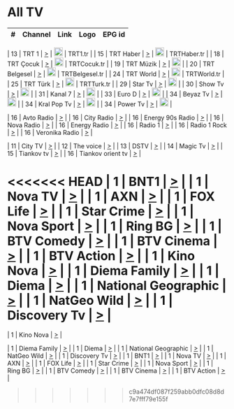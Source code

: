 <h1>All TV</h1>

| #   | Channel        | Link  | Logo | EPG id |
|:---:|:--------------:|:-----:|:----:|:------:|

| 13  | TRT 1            | [>](https://tv-trt1.medya.trt.com.tr/master.m3u8) | <img height="20" src="https://i.imgur.com/j786OLG.png"/> | TRT1.tr |
| 15  | TRT Haber        | [>](https://tv-trthaber.medya.trt.com.tr/master.m3u8) | <img height="20" src="https://i.imgur.com/OVfo8Ab.png"/> | TRTHaber.tr |
| 18  | TRT Çocuk        | [>](https://tv-trtcocuk.medya.trt.com.tr/master.m3u8) | <img height="20" src="https://i.imgur.com/QLFmD6d.png"/> | TRTCocuk.tr |
| 19  | TRT Müzik        | [>](https://tv-trtmuzik.medya.trt.com.tr/master.m3u8) | <img height="20" src="https://i.imgur.com/fIVFCEd.png"/> |
| 20  | TRT Belgesel     | [>](https://tv-trtbelgesel.medya.trt.com.tr/master.m3u8) | <img height="20" src="https://i.imgur.com/MGO87pe.png"/> | TRTBelgesel.tr |
| 24  | TRT World        | [>](https://tv-trtworld.medya.trt.com.tr/master.m3u8) | <img height="20" src="https://i.imgur.com/JEA2xpv.png"/> | TRTWorld.tr |
| 25  | TRT Türk         | [>](https://tv-trtturk.medya.trt.com.tr/master.m3u8) | <img height="20" src="https://i.imgur.com/OSTOQNw.png"/> | TRTTurk.tr |
| 29  | Star Tv   | [>](https://dogus-live.daioncdn.net/startv/startv_360p.m3u8) | <img height="20" src="https://i.imgur.com/IebUZx1.png"/> |
| 30  | Show Tv     | [>](https://ciner-live.daioncdn.net/showtv/showtv.m3u8) | <img height="20" src="https://i.imgur.com/IebUZx1.png"/> |
| 31  | Kanal 7     | [>](https://kanal7-live.daioncdn.net/kanal7/kanal7.m3u8) | <img height="20" src="https://i.imgur.com/IebUZx1.png"/> |
| 33  | Euro D    | [>](https://www.youtube.com/user/KanalD/live) | <img height="20" src="https://i.imgur.com/IebUZx1.png"/> |
| 34  | Beyaz Tv     | [>](https://beyaztv-live.daioncdn.net/beyaztv/beyaztv.m3u8) | <img height="20" src="https://i.imgur.com/IebUZx1.png"/> |
| 34  | Kral Pop Tv     | [>](https://www.youtube.com/watch?v=GuFTuKoXepw) | <img height="20" src="https://i.imgur.com/IebUZx1.png"/> |
| 34  | Power Tv     | [>](https://livetv.powerapp.com.tr/powerTV/powerhd.smil/chunklist.m3u8) | <img height="20" src="https://i.imgur.com/IebUZx1.png"/> |

| 16  | Avto Radio | [>](http://stream.metacast.eu/avtoradio.mp3.m3u) |
| 16  | City Radio | [>](http://stream.metacast.eu/city.aac.m3u) |
| 16  | Energy 90s Radio | [>](http://stream.metacast.eu/energy-90s.m3u) |
| 16  | Nova Radio | [>](http://stream.metacast.eu/nova.aac.m3u) |
| 16  | Energy Radio | [>](http://stream.metacast.eu/nrj.aac.m3u) |
| 16  | Radio 1 | [>](http://stream.metacast.eu/radio1.aac.m3u) |
| 16  | Radio 1 Rock | [>](http://stream.metacast.eu/radio1rock.aac.m3u) |
| 16  | Veronika Radio | [>](http://stream.metacast.eu/veronika.aac.m3u) |

| 11  | City TV | [>](https://tv.city.bg/play/tshls/citytv/index.m3u8) |
| 12  | The voice | [>](https://bss1.neterra.tv/thevoice/thevoice.m3u8) |
| 13  | DSTV | [>](http://46.249.95.140:8081/hls/data.m3u8) |
| 14  | Magic Tv | [>](https://bss1.neterra.tv/magictv/magictv.m3u8) |
| 15  | Tiankov tv | [>](https://streamer103.neterra.tv/tiankov-folk/live.m3u8) |
| 16  | Tiankov orient tv | [>](https://streamer103.neterra.tv/tiankov-orient/live.m3u8) |

<<<<<<< HEAD
| 1 | BNT1 | [>](https://ymkaya.xyz:40573/tv/bnt1/playlist.m3u8?wmsAuthSign=c2VydmVyX3RpbWU9Ni8yMC8yMDI1IDE6MDU6MjcgUE0maGFzaF92YWx1ZT1XaU10TFNOZjR4UlBaUjRJMmNCb3NBPT0mdmFsaWRtaW51dGVzPTYw) |
| 1 | Nova TV | [>](https://ymkaya.xyz:40573/tv/novatv/playlist.m3u8?wmsAuthSign=c2VydmVyX3RpbWU9Ni8yMC8yMDI1IDE6MDU6MzcgUE0maGFzaF92YWx1ZT1wOXF1SWs5MkFVN25iak1PZE5BTVB3PT0mdmFsaWRtaW51dGVzPTYw) |
| 1 | AXN | [>](https://ymkaya.xyz:40573/tv/axn/playlist.m3u8?wmsAuthSign=c2VydmVyX3RpbWU9Ni8yMC8yMDI1IDE6MDU6NDcgUE0maGFzaF92YWx1ZT1aVXZxTHRHNGh5WlVXbStKd3oweWdnPT0mdmFsaWRtaW51dGVzPTYw) |
| 1 | FOX Life | [>](https://ymkaya.xyz:40573/tv/foxlife/playlist.m3u8?wmsAuthSign=c2VydmVyX3RpbWU9Ni8yMC8yMDI1IDE6MDU6NTggUE0maGFzaF92YWx1ZT1vWWsvZDBSZ2ptVUx5eWhLS3paT2p3PT0mdmFsaWRtaW51dGVzPTYw) |
| 1 | Star Crime | [>](https://ymkaya.xyz:40573/tv/foxcrime/playlist.m3u8?wmsAuthSign=c2VydmVyX3RpbWU9Ni8yMC8yMDI1IDE6MDY6MDggUE0maGFzaF92YWx1ZT1jZTE4bnhXNHZ6T1JiemU5YmVpTUpnPT0mdmFsaWRtaW51dGVzPTYw) |
| 1 | Nova Sport | [>](https://ymkaya.xyz:40573/tv/novasport/playlist.m3u8?wmsAuthSign=c2VydmVyX3RpbWU9Ni8yMC8yMDI1IDE6MDY6MTggUE0maGFzaF92YWx1ZT1lUU1kTzVKVkcxdTZKQTR0Nzg2UlNRPT0mdmFsaWRtaW51dGVzPTYw) |
| 1 | Ring BG | [>](https://ymkaya.xyz:40573/tv/ringbg/playlist.m3u8?wmsAuthSign=c2VydmVyX3RpbWU9Ni8yMC8yMDI1IDE6MDY6MjggUE0maGFzaF92YWx1ZT14WnplTGdCTUFEcVVOMDF3a0N4OCt3PT0mdmFsaWRtaW51dGVzPTYw) |
| 1 | BTV Comedy | [>](https://ymkaya.xyz:40573/tv/btvcomedy/playlist.m3u8?wmsAuthSign=c2VydmVyX3RpbWU9Ni8yMC8yMDI1IDE6MDY6MzggUE0maGFzaF92YWx1ZT1xUU11RHJtTGRaYXA0bW8rT09mdzR3PT0mdmFsaWRtaW51dGVzPTYw) |
| 1 | BTV Cinema | [>](https://ymkaya.xyz:40573/tv/btvcinema/playlist.m3u8?wmsAuthSign=c2VydmVyX3RpbWU9Ni8yMC8yMDI1IDE6MDY6NDggUE0maGFzaF92YWx1ZT1jN3E3Qy9lWDI4SUhHdTVCZVFYZDlRPT0mdmFsaWRtaW51dGVzPTYw) |
| 1 | BTV Action | [>](https://ymkaya.xyz:40573/tv/btvaction/playlist.m3u8?wmsAuthSign=c2VydmVyX3RpbWU9Ni8yMC8yMDI1IDE6MDY6NTggUE0maGFzaF92YWx1ZT1Td2tEV2JHNHNBdVVZVDNXWEgwZi9BPT0mdmFsaWRtaW51dGVzPTYw) |
| 1 | Kino Nova | [>](https://ymkaya.xyz:40573/tv/kinonova/playlist.m3u8?wmsAuthSign=c2VydmVyX3RpbWU9Ni8yMC8yMDI1IDE6MDc6MDggUE0maGFzaF92YWx1ZT1sMC83Z1Fub1JsNGd1R3ZsT1hEV1ZnPT0mdmFsaWRtaW51dGVzPTYw) |
| 1 | Diema Family | [>](https://ymkaya.xyz:40573/tv/diemafamily/playlist.m3u8?wmsAuthSign=c2VydmVyX3RpbWU9Ni8yMC8yMDI1IDE6MDc6MTggUE0maGFzaF92YWx1ZT13VmhvUDRVOVcyTktIL3Ird3JZdnBnPT0mdmFsaWRtaW51dGVzPTYw) |
| 1 | Diema | [>](https://ymkaya.xyz:40573/tv/diema/playlist.m3u8?wmsAuthSign=c2VydmVyX3RpbWU9Ni8yMC8yMDI1IDE6MDc6MjggUE0maGFzaF92YWx1ZT1uOWJVbHZwQ000RTlSR2V4RlBueUxBPT0mdmFsaWRtaW51dGVzPTYw) |
| 1 | National Geographic | [>](https://ymkaya.xyz:40573/tv/natgeo/playlist.m3u8?wmsAuthSign=c2VydmVyX3RpbWU9Ni8yMC8yMDI1IDE6MDc6MzcgUE0maGFzaF92YWx1ZT1pbHdyenl6K0cySU9aU2RZSU5QN1pRPT0mdmFsaWRtaW51dGVzPTYw) |
| 1 | NatGeo Wild | [>](https://ymkaya.xyz:40573/tv/natgeowild/playlist.m3u8?wmsAuthSign=c2VydmVyX3RpbWU9Ni8yMC8yMDI1IDE6MDc6NDggUE0maGFzaF92YWx1ZT1wVUtjVFNWM0tWZno1ZHNuWk9aVE1RPT0mdmFsaWRtaW51dGVzPTYw) |
| 1 | Discovery Tv | [>](https://ymkaya.xyz:40573/tv/discovery/playlist.m3u8?wmsAuthSign=c2VydmVyX3RpbWU9Ni8yMC8yMDI1IDE6MDc6NTcgUE0maGFzaF92YWx1ZT1ONzBOaHp5MmtJMHp2UHo4Q3A1ZFlRPT0mdmFsaWRtaW51dGVzPTYw) |
=======


| 1 | Kino Nova | [>](https://ymkaya.xyz:11336/tv/kinonova/playlist.m3u8?wmsAuthSign=c2VydmVyX3RpbWU9MS8yLzIwMjUgNDo0MDoyMCBBTSZoYXNoX3ZhbHVlPWlFS1FrWEtMMVRFM3l5YklUWUJQUHc9PSZ2YWxpZG1pbnV0ZXM9NjA=) |

| 1 | Diema Family | [>](https://ymkaya.xyz:11336/tv/diemafamily/playlist.m3u8?wmsAuthSign=c2VydmVyX3RpbWU9MS8yLzIwMjUgNDo0MDozMCBBTSZoYXNoX3ZhbHVlPUVUaTVKTldvZTF5WVVCM0YwL21kaXc9PSZ2YWxpZG1pbnV0ZXM9NjA=) |
| 1 | Diema | [>](https://ymkaya.xyz:11336/tv/diema/playlist.m3u8?wmsAuthSign=c2VydmVyX3RpbWU9MS8yLzIwMjUgNDo0MDo0MCBBTSZoYXNoX3ZhbHVlPVlYMWVJT2NuUjNpUTBsaytEUFFOS2c9PSZ2YWxpZG1pbnV0ZXM9NjA=) |
| 1 | National Geographic | [>](https://ymkaya.xyz:11336/tv/natgeo/playlist.m3u8?wmsAuthSign=c2VydmVyX3RpbWU9MS8yLzIwMjUgNDo0MTo0MSBBTSZoYXNoX3ZhbHVlPTJQTlVmcG5nYWx0M013eUhGRGxnd0E9PSZ2YWxpZG1pbnV0ZXM9NjA=) |
| 1 | NatGeo Wild | [>](https://ymkaya.xyz:11336/tv/natgeowild/playlist.m3u8?wmsAuthSign=c2VydmVyX3RpbWU9MS8yLzIwMjUgNDo0MTo1MSBBTSZoYXNoX3ZhbHVlPVl1OXZaTTliN0hGWEN3eDBYd1duNkE9PSZ2YWxpZG1pbnV0ZXM9NjA=) |
| 1 | Discovery Tv | [>](https://ymkaya.xyz:11336/tv/discovery/playlist.m3u8?wmsAuthSign=c2VydmVyX3RpbWU9MS8yLzIwMjUgNDo0MjowMSBBTSZoYXNoX3ZhbHVlPWtBQmdLNlY2RmQwWElzMVYzSDJyVkE9PSZ2YWxpZG1pbnV0ZXM9NjA=) |
| 1 | BNT1 | [>](https://ymkaya.xyz:11336/tv/bnt1/playlist.m3u8?wmsAuthSign=c2VydmVyX3RpbWU9MS8yLzIwMjUgNDozODozOCBBTSZoYXNoX3ZhbHVlPVVrMVlRQXpJWlhYeUh6ZFVpSC9NMUE9PSZ2YWxpZG1pbnV0ZXM9NjA=) |
| 1 | Nova TV | [>](https://ymkaya.xyz:11336/tv/novatv/playlist.m3u8?wmsAuthSign=c2VydmVyX3RpbWU9MS8yLzIwMjUgNDozODo0OCBBTSZoYXNoX3ZhbHVlPUVxQjh1a0ZzYkVGZU8zZDFGTzdreVE9PSZ2YWxpZG1pbnV0ZXM9NjA=) |
| 1 | AXN | [>](https://ymkaya.xyz:11336/tv/axn/playlist.m3u8?wmsAuthSign=c2VydmVyX3RpbWU9MS8yLzIwMjUgNDozODo1OCBBTSZoYXNoX3ZhbHVlPUpkWStGY1hkNXhaOVpPZ0thQ0FZL3c9PSZ2YWxpZG1pbnV0ZXM9NjA=) |
| 1 | FOX Life | [>](https://ymkaya.xyz:11336/tv/foxlife/playlist.m3u8?wmsAuthSign=c2VydmVyX3RpbWU9MS8yLzIwMjUgNDozOToxMCBBTSZoYXNoX3ZhbHVlPWt1ZDc1T3AzYlZDTjJnSy9TU0xJZlE9PSZ2YWxpZG1pbnV0ZXM9NjA=) |
| 1 | Star Crime | [>](https://ymkaya.xyz:11336/tv/foxcrime/playlist.m3u8?wmsAuthSign=c2VydmVyX3RpbWU9MS8yLzIwMjUgNDozOToyMCBBTSZoYXNoX3ZhbHVlPXIwVU45Nm9FR1l2enNkTG9TanBxbmc9PSZ2YWxpZG1pbnV0ZXM9NjA=) |
| 1 | Nova Sport | [>](https://ymkaya.xyz:11336/tv/novasport/playlist.m3u8?wmsAuthSign=c2VydmVyX3RpbWU9MS8yLzIwMjUgNDozOTozMCBBTSZoYXNoX3ZhbHVlPXlSZ0UxazVaM0xhSmc0NmR4T0c1T2c9PSZ2YWxpZG1pbnV0ZXM9NjA=) |
| 1 | Ring BG | [>](https://ymkaya.xyz:11336/tv/ringbg/playlist.m3u8?wmsAuthSign=c2VydmVyX3RpbWU9MS8yLzIwMjUgNDozOTo0MCBBTSZoYXNoX3ZhbHVlPTR4aUlFNHVUYWN4enY1WkVuOFZma2c9PSZ2YWxpZG1pbnV0ZXM9NjA=) |
| 1 | BTV Comedy | [>](https://ymkaya.xyz:11336/tv/btvcomedy/playlist.m3u8?wmsAuthSign=c2VydmVyX3RpbWU9MS8yLzIwMjUgNDozOTo1MCBBTSZoYXNoX3ZhbHVlPUtrMTJ2RHNTTUU1RFp1ZkVOdXFSK3c9PSZ2YWxpZG1pbnV0ZXM9NjA=) |
| 1 | BTV Cinema | [>](https://ymkaya.xyz:11336/tv/btvcinema/playlist.m3u8?wmsAuthSign=c2VydmVyX3RpbWU9MS8yLzIwMjUgNDozOTo1OSBBTSZoYXNoX3ZhbHVlPTZWcU9FZW56cG1NM1lrYy8xNE5NeHc9PSZ2YWxpZG1pbnV0ZXM9NjA=) |
| 1 | BTV Action | [>](https://ymkaya.xyz:11336/tv/btvaction/playlist.m3u8?wmsAuthSign=c2VydmVyX3RpbWU9MS8yLzIwMjUgNDo0MDoxMCBBTSZoYXNoX3ZhbHVlPUlDd0ErRkZVWThyMVZwR3c2REdGZ3c9PSZ2YWxpZG1pbnV0ZXM9NjA=) |
>>>>>>> c9a474df087f259abb0dfc08d8d7e7fff79e155f
